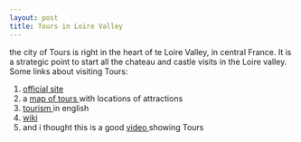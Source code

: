 ```yaml
---
layout: post
title: Tours in Loire Valley
---
```


the city of Tours is right in the heart of te Loire Valley, in central France. It is a strategic point to start all the chateau and castle visits in the Loire valley. Some links about visiting Tours:

1. [official site](http://www.tours.fr/)
2. a [map of tours ](http://france-for-visitors.com/france-maps/loire/tours-map.html)with locations of attractions
3. [tourism ](http://france-for-visitors.com/loire/tours/index.html)in english
4. [wiki](http://en.wikipedia.org/wiki/Tours)
5. and i thought this is a good [video ](http://www.tours-agglo.fr/media/media19058.wmv)showing Tours
